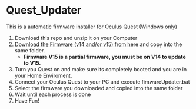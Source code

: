 # Quest_Updater
This is a automatic firmware installer for Oculus Quest (Windows only)

1. Download this repo and unzip it on your Computer
2. [Download the Firmware (v14 and/or v15) from here](https://url.blueforcer.de/quest) and copy into the same folder.
    - **Firmware V15 is a partial firmware, you must be on V14 to update to V15.**
3. Turn you Quest on and make sure its completely booted and you are in your Home Enviroment.    
4. Connect your Oculus Quest to your PC and execute fimwareUpdater.bat
5. Select the firmware you downloaded and copied into the same folder
6. Wait until each process is done
7. Have Fun!
